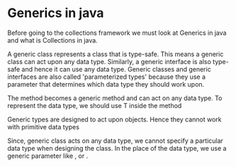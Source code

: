 # Generics in java
Before going to the collections framework we must look at Generics in java and what is Collections in java.

A generic class represents a class that is type-safe. This means a generic class can act upon any data type. Similarly, a generic interface is also type-safe and hence it can use any data type. Generic classes and generic interfaces are also called 'parameterized types' because they use a parameter that determines which data type they should work upon.

The method becomes a generic method and can act on any data type. To represent the data type, we should use T inside the method

Generic types are designed to act upon objects. Hence they cannot work with primitive data types

Since, generic class acts on any data type, we cannot specify a particular data type when designing the class. In the place of the data type, we use a generic parameter like <T>, or <GT>.